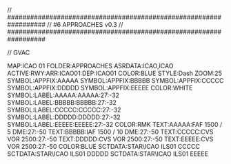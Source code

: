 // ##################################################################
//                 #6 APPROACHES v0.3
// ##################################################################

// GVAC

MAP:ICAO 01
FOLDER:APPROACHES
ASRDATA:ICAO,ICAO
ACTIVE:RWY:ARR:ICAO01:DEP:ICAO01
COLOR:BLUE
STYLE:Dash
ZOOM:25
SYMBOL:APPFIX:AAAAA
SYMBOL:APPFIX:BBBBB
SYMBOL:APPFIX:CCCCC
SYMBOL:APPFIX:DDDDD
SYMBOL:APPFIX:EEEEE
COLOR:WHITE
SYMBOL:LABEL:AAAAA:AAAAA:27:-32
SYMBOL:LABEL:BBBBB:BBBBB:27:-32
SYMBOL:LABEL:CCCCC:CCCCC:27:-32
SYMBOL:LABEL:DDDDD:DDDDD:27:-32
SYMBOL:LABEL:EEEEE:EEEEE:27:-32
COLOR:RMK
TEXT:AAAAA:FAF 1500 / 5 DME:27:-50
TEXT:BBBBB:IAF 1500 / 10 DME:27:-50
TEXT:CCCCC:CVS VOR 2500:27:-50
TEXT:DDDDD:CVS VOR 2500:27:-50
TEXT:EEEEE:CVS VOR 2500:27:-50
COLOR:BLUE
SCTDATA:STAR\ICAO ILS01 CCCCC
SCTDATA:STAR\ICAO ILS01 DDDDD
SCTDATA:STAR\ICAO ILS01 EEEEE